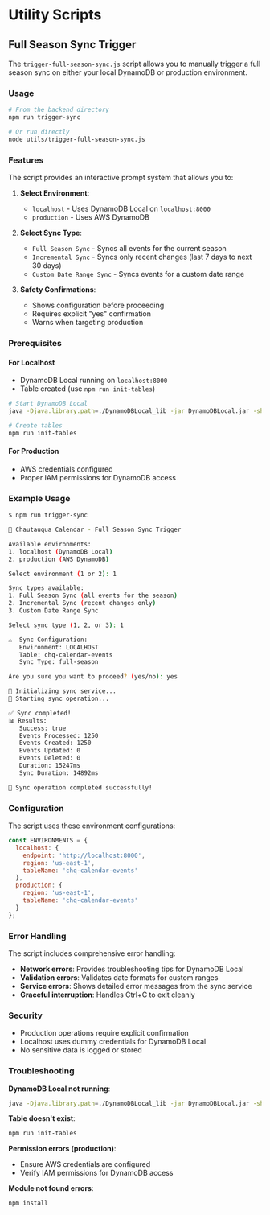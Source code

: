 # Utility Scripts

## Full Season Sync Trigger

The `trigger-full-season-sync.js` script allows you to manually trigger a full season sync on either your local DynamoDB or production environment.

### Usage

```bash
# From the backend directory
npm run trigger-sync

# Or run directly
node utils/trigger-full-season-sync.js
```

### Features

The script provides an interactive prompt system that allows you to:

1. **Select Environment**:
   - `localhost` - Uses DynamoDB Local on `localhost:8000`
   - `production` - Uses AWS DynamoDB

2. **Select Sync Type**:
   - `Full Season Sync` - Syncs all events for the current season
   - `Incremental Sync` - Syncs only recent changes (last 7 days to next 30 days)
   - `Custom Date Range Sync` - Syncs events for a custom date range

3. **Safety Confirmations**:
   - Shows configuration before proceeding
   - Requires explicit "yes" confirmation
   - Warns when targeting production

### Prerequisites

#### For Localhost
- DynamoDB Local running on `localhost:8000`
- Table created (use `npm run init-tables`)

```bash
# Start DynamoDB Local
java -Djava.library.path=./DynamoDBLocal_lib -jar DynamoDBLocal.jar -sharedDb

# Create tables
npm run init-tables
```

#### For Production
- AWS credentials configured
- Proper IAM permissions for DynamoDB access

### Example Usage

```bash
$ npm run trigger-sync

🔧 Chautauqua Calendar - Full Season Sync Trigger

Available environments:
1. localhost (DynamoDB Local)
2. production (AWS DynamoDB)

Select environment (1 or 2): 1

Sync types available:
1. Full Season Sync (all events for the season)
2. Incremental Sync (recent changes only)
3. Custom Date Range Sync

Select sync type (1, 2, or 3): 1

⚠️  Sync Configuration:
   Environment: LOCALHOST
   Table: chq-calendar-events
   Sync Type: full-season

Are you sure you want to proceed? (yes/no): yes

🔄 Initializing sync service...
🚀 Starting sync operation...

✅ Sync completed!
📊 Results:
   Success: true
   Events Processed: 1250
   Events Created: 1250
   Events Updated: 0
   Events Deleted: 0
   Duration: 15247ms
   Sync Duration: 14892ms

🎉 Sync operation completed successfully!
```

### Configuration

The script uses these environment configurations:

```javascript
const ENVIRONMENTS = {
  localhost: {
    endpoint: 'http://localhost:8000',
    region: 'us-east-1',
    tableName: 'chq-calendar-events'
  },
  production: {
    region: 'us-east-1',
    tableName: 'chq-calendar-events'
  }
};
```

### Error Handling

The script includes comprehensive error handling:

- **Network errors**: Provides troubleshooting tips for DynamoDB Local
- **Validation errors**: Validates date formats for custom ranges
- **Service errors**: Shows detailed error messages from the sync service
- **Graceful interruption**: Handles Ctrl+C to exit cleanly

### Security

- Production operations require explicit confirmation
- Localhost uses dummy credentials for DynamoDB Local
- No sensitive data is logged or stored

### Troubleshooting

**DynamoDB Local not running**:
```bash
java -Djava.library.path=./DynamoDBLocal_lib -jar DynamoDBLocal.jar -sharedDb
```

**Table doesn't exist**:
```bash
npm run init-tables
```

**Permission errors (production)**:
- Ensure AWS credentials are configured
- Verify IAM permissions for DynamoDB access

**Module not found errors**:
```bash
npm install
```